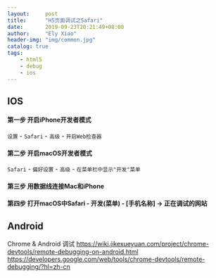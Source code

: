 ```yaml
---
layout:     post
title:      "H5页面调试之Safari"
date:       2019-09-23T20:21:49+08:00
author:     "Ely Xiao"
header-img: "img/common.jpg"
catalog: true
tags:
    - html5
    - debug
    - ios
---
```


## IOS
#### 第一步 开启iPhone开发者模式
`设置` - `Safari` - `高级` - `开启Web检查器`

#### 第二步 开启macOS开发者模式
`Safari` -  `偏好设置`  - `高级` - `在菜单栏中显示"开发"菜单`

#### 第三步 用数据线连接Mac和iPhone
#### 第四步 打开macOS中Safari -  开发(菜单) - [手机名称] -> 正在调试的网站




## Android
Chrome & Android 调试
https://wiki.jikexueyuan.com/project/chrome-devtools/remote-debugging-on-android.html
https://developers.google.com/web/tools/chrome-devtools/remote-debugging/?hl=zh-cn
